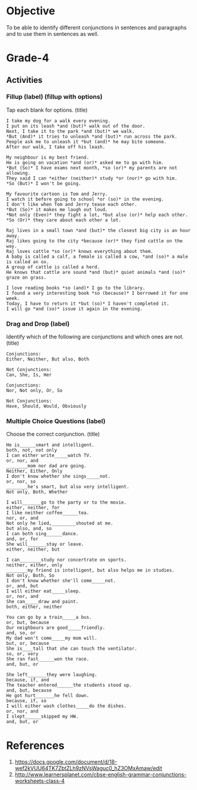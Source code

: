 # Objective

To be able to identify different conjunctions in sentences and paragraphs and to use them in sentences as well.

# Grade-4

## Activities

### Fillup (label) (fillup with options)

Tap each blank for options. (title)

```
I take my dog for a walk every evening. 
I put on its leash *and (but)* walk out of the door. 
Next, I take it to the park *and (but)* we walk.
*But (And)* it tries to unleash *and (but)* run across the park.
People ask me to unleash it *but (and)* he may bite someone.
After our walk, I take off his leash.
```

```
My neighbour is my best friend.
He is going on vacation *and (or)* asked me to go with him.
*But (So)* I have exams next month, *so (or)* my parents are not allowing.
They said I can *either (neither)* study *or (nor)* go with him.
*So (But)* I won't be going.
```

```
My favourite cartoon is Tom and Jerry. 
I watch it before going to school *or (so)* in the evening. 
I don't like when Tom and Jerry tease each other. 
*But (So)* it makes me laugh out loud.
*Not only (Even)* they fight a lot, *but also (or)* help each other.
*So (Or)* they care about each other a lot.
```

```
Raj lives in a small town *and (but)* the closest big city is an hour away.
Raj likes going to the city *because (or)* they find cattle on the way.
Raj loves cattle *so (or)* knows everything about them.
A baby is called a calf, a female is called a cow, *and (so)* a male is called an ox.
A group of cattle is called a herd.
He knows that cattle are sound *and (but)* quiet animals *and (so)* graze on grass.
```

```
I love reading books *so (and)* I go to the library.
I found a very interesting book *so (because)* I borrowed it for one week.
Today, I have to return it *but (so)* I haven't completed it. 
I will go *and (so)* issue it again in the evening.
```

### Drag and Drop (label)

Identify which of the following are conjunctions and which ones are not. (title)
```
Conjunctions:
Either, Neither, But also, Both

Not Conjunctions:
Can, She, Is, Her
```

```
Conjunctions:
Nor, Not only, Or, So

Not Conjunctions:
Have, Should, Would, Obviously
```

### Multiple Choice Questions (label)

Choose the correct conjunction. (title)
```
He is______smart and intelligent.
both, not, not only
I can either write_____watch TV.
or, nor, and
________mom nor dad are going.
Neither, Either, Only
I don't know whether she sings_____not.
or, nor, so
________he's smart, but also very intelligent.
Not only, Both, Whether
```

```
I will_______go to the party or to the movie.
either, neither, for
I like neither coffee______tea.
nor, or, and
Not only he lied,_________shouted at me.
but also, and, so
I can both sing______dance.
and, or, for
She will_______stay or leave.
either, neither, but
```

```
I can________study nor concertrate on sports.
neither, either, only
________my friend is intelligent, but also helps me in studies.
Not only, Both, So
I don't know whether she'll come_____not.
or, and, but
I will either eat_____sleep.
or, nor, and
She can_____draw and paint.
both, either, neither
```

```
You can go by a train_____a bus.
or, but, because
Our neighbours are good_____friendly.
and, so, or
My dad won't come_____my mom will.
but, or, because
She is____tall that she can touch the ventilator.
so, or, very
She ran fast______won the race.
and, but, or
```

```
She left_______they were laughing.
because, if, and
The teacher entered______the students stood up.
and, but, because
He got hurt_______he fell down.
because, if, so
I will either wash clothes_____do the dishes.
or, nor, and
I slept______skipped my HW.
and, but, or
```

# References

1. https://docs.google.com/document/d/18-wef2kVUU64TK7ZbtZLh9zNVsWaguc0_hZ3OMxAmaw/edit
2. http://www.learnersplanet.com/cbse-english-grammar-conjunctions-worksheets-class-4
